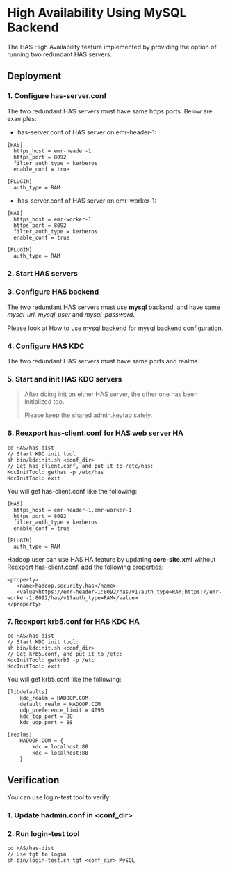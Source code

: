 <!--
  Licensed to the Apache Software Foundation (ASF) under one
  or more contributor license agreements.  See the NOTICE file
  distributed with this work for additional information
  regarding copyright ownership.  The ASF licenses this file
  to you under the Apache License, Version 2.0 (the
  "License"); you may not use this file except in compliance
  with the License.  You may obtain a copy of the License at

  http://www.apache.org/licenses/LICENSE-2.0

  Unless required by applicable law or agreed to in writing,
  software distributed under the License is distributed on an
  "AS IS" BASIS, WITHOUT WARRANTIES OR CONDITIONS OF ANY
  KIND, either express or implied.  See the License for the
  specific language governing permissions and limitations
  under the License.
-->

High Availability Using MySQL Backend
========================================

The HAS High Availability feature implemented by providing the option of running two redundant HAS servers. 

## Deployment

### 1. Configure has-server.conf

The two redundant HAS servers must have same https ports. Below are examples:

* has-server.conf of HAS server on emr-header-1:
```
[HAS]
  https_host = emr-header-1
  https_port = 8092
  filter_auth_type = kerberos
  enable_conf = true

[PLUGIN]
  auth_type = RAM
```

* has-server.conf of HAS server on emr-worker-1:
```
[HAS]
  https_host = emr-worker-1
  https_port = 8092
  filter_auth_type = kerberos
  enable_conf = true

[PLUGIN]
  auth_type = RAM
```

### 2. Start HAS servers

### 3. Configure HAS backend

The two redundant HAS servers must use **mysql** backend, and have same *mysql_url*, *mysql_user* and *mysql_password*.

Please look at [How to use mysql backend](docs/mysql-backend.md) for mysql backend configuration.

### 4. Configure HAS KDC

The two redundant HAS servers must have same ports and realms.

### 5. Start and init HAS KDC servers

> After doing init on either HAS server, the other one has been initialized too.
>
> Please keep the shared admin.keytab safely.

### 6. Reexport has-client.conf for HAS web server HA

```
cd HAS/has-dist
// Start KDC init tool
sh bin/kdcinit.sh <conf_dir>
// Get has-client.conf, and put it to /etc/has:
KdcInitTool: gethas -p /etc/has
KdcInitTool: exit
```

You will get has-client.conf like the following:
```
[HAS]
  https_host = emr-header-1,emr-worker-1
  https_port = 8092
  filter_auth_type = kerberos
  enable_conf = true

[PLUGIN]
  auth_type = RAM
```

Hadoop user can use HAS HA feature by updating **core-site.xml** without Reexport has-client.conf.
add the following properties:
```
<property>
   <name>hadoop.security.has</name>
   <value>https://emr-header-1:8092/has/v1?auth_type=RAM;https://emr-worker-1:8092/has/v1?auth_type=RAM</value>
</property>
```

### 7. Reexport krb5.conf for HAS KDC HA

```
cd HAS/has-dist
// Start KDC init tool:
sh bin/kdcinit.sh <conf_dir>
// Get krb5.conf, and put it to /etc:
KdcInitTool: getkrb5 -p /etc
KdcInitTool: exit
```

You will get krb5.conf like the following:
```
[libdefaults]
    kdc_realm = HADOOP.COM
    default_realm = HADOOP.COM
    udp_preference_limit = 4096
    kdc_tcp_port = 88
    kdc_udp_port = 88

[realms]
    HADOOP.COM = {
        kdc = localhost:88
        kdc = localhost:88
    }
```

## Verification

You can use login-test tool to verify:

### 1. Update hadmin.conf in <conf_dir>

### 2. Run login-test tool
```
cd HAS/has-dist
// Use tgt to login
sh bin/login-test.sh tgt <conf_dir> MySQL
```
